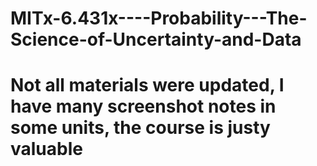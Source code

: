 # MITx-6.431x----Probability---The-Science-of-Uncertainty-and-Data
# Not all materials were updated, I have many screenshot notes in some units, the course is justy valuable

